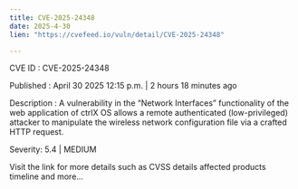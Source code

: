 ```yaml
---
title: CVE-2025-24348
date: 2025-4-30
lien: "https://cvefeed.io/vuln/detail/CVE-2025-24348"

---
```


CVE ID : CVE-2025-24348

Published :  April 30
2025
12:15 p.m. | 2 hours
18 minutes ago

Description : A vulnerability in the “Network Interfaces” functionality of the web application of ctrlX OS allows a remote authenticated (low-privileged) attacker to manipulate the wireless network configuration file via a crafted HTTP request.

Severity: 5.4 | MEDIUM

Visit the link for more details
such as CVSS details
affected products
timeline
and more...
